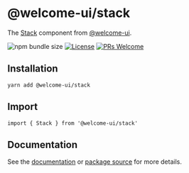 # @welcome-ui/stack

The [Stack](http://welcome-ui.com/components/stack) component from [@welcome-ui](http://welcome-ui.com).

![npm bundle size](https://img.shields.io/bundlephobia/minzip/@welcome-ui/stack) [![License](https://img.shields.io/npm/l/welcome-ui.svg)](https://github.com/WTTJ/welcome-ui/blob/master/LICENSE) [![PRs Welcome](https://img.shields.io/badge/PRs-welcome-mediumspringgreen.svg)](ttps://github.com/WTTJ/welcome-ui/blob/master/CONTRIBUTING.md)

## Installation

    yarn add @welcome-ui/stack

## Import

    import { Stack } from '@welcome-ui/stack'

## Documentation

See the [documentation](http://welcome-ui.com/components/stack) or [package source](https://github.com/WTTJ/welcome-ui/tree/master/packages/Stack) for more details.
